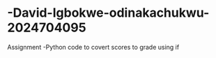 # -David-Igbokwe-odinakachukwu-2024704095
Assignment -Python code to covert scores to grade using if
